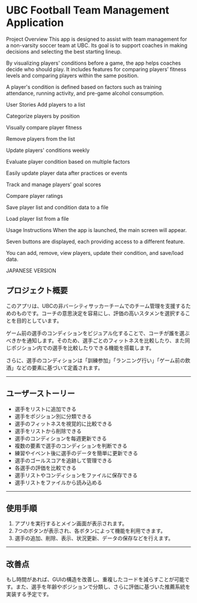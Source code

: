 # UBC Football Team Management Application

Project Overview
This app is designed to assist with team management for a non-varsity soccer team at UBC. Its goal is to support coaches in making decisions and selecting the best starting lineup.

By visualizing players' conditions before a game, the app helps coaches decide who should play. It includes features for comparing players’ fitness levels and comparing players within the same position.

A player's condition is defined based on factors such as training attendance, running activity, and pre-game alcohol consumption.

User Stories
Add players to a list

Categorize players by position

Visually compare player fitness

Remove players from the list

Update players' conditions weekly

Evaluate player condition based on multiple factors

Easily update player data after practices or events

Track and manage players’ goal scores

Compare player ratings

Save player list and condition data to a file

Load player list from a file

Usage Instructions
When the app is launched, the main screen will appear.

Seven buttons are displayed, each providing access to a different feature.

You can add, remove, view players, update their condition, and save/load data.




JAPANESE VERSION

## プロジェクト概要

このアプリは、UBCの非バーシティサッカーチームでのチーム管理を支援するためのものです。コーチの意思決定を容易にし、評価の高いスタメンを選択することを目的としています。

ゲーム前の選手のコンディションをビジュアル化することで、コーチが誰を選ぶべきかを通知します。そのため、選手ごとのフィットネスを比較したり、また同じポジション内での選手を比較したりできる機能を搭載します。

さらに、選手のコンディションは「訓練参加」「ランニング行い」「ゲーム前の飲酒」などの要素に基づいて定義されます。

---

## ユーザーストーリー

- 選手をリストに追加できる
- 選手をポジション別に分類できる
- 選手のフィットネスを視覚的に比較できる
- 選手をリストから削除できる
- 選手のコンディションを每週更新できる
- 複数の要素で選手のコンディションを判断できる
- 練習やイベント後に選手のデータを簡単に更新できる
- 選手のゴールスコアを追跡して管理できる
- 各選手の評価を比較できる
- 選手リストやコンディションをファイルに保存できる
- 選手リストをファイルから読み込める

---

## 使用手順

1. アプリを実行するとメイン画面が表示されます。
2. 7つのボタンが表示され、各ボタンによって機能を利用できます。
3. 選手の追加、削除、表示、状況更新、データの保存などを行えます。

---

## 改善点

もし時間があれば、GUIの構造を改善し、重複したコードを減らすことが可能です。また、選手を年齢やポジションで分類し、さらに評価に基づいた推薦系統を実装する予定です。

